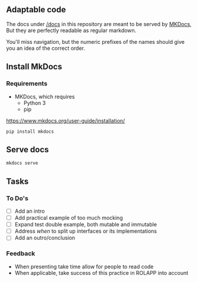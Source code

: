 Adaptable code
----

The docs under [/docs](./docs) in this repository are meant to be served by [MKDocs](https://www.mkdocs.org/), But they are
perfectly readable as regular markdown.

You'll miss navigation, but the numeric prefixes of the names should give you an idea of the correct order.

## Install MkDocs

### Requirements

- MKDocs, which requires
    - Python 3
    - pip

https://www.mkdocs.org/user-guide/installation/

```shell
pip install mkdocs
```

## Serve docs

```shell
mkdocs serve
```

## Tasks

### To Do's

- [ ] Add an intro
- [ ] Add practical example of too much mocking
- [ ] Expand test double example, both mutable and immutable
- [ ] Address _when_ to split up interfaces or its implementations
- [ ] Add an outro/conclusion

### Feedback

- When presenting take time allow for people to read code
- When applicable, take success of this practice in ROLAPP into account

